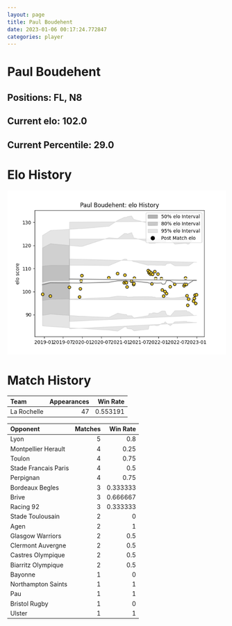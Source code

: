 ```yaml
---  
layout: page  
title: Paul Boudehent  
date: 2023-01-06 00:17:24.772847  
categories: player  
---
```

# Paul Boudehent

## Positions: FL, N8

## Current elo: 102.0

## Current Percentile: 29.0

# Elo History


![elo history](history_PaulBoudehent.png)
# Match History


| Team        |   Appearances |   Win Rate |
|:------------|--------------:|-----------:|
| La Rochelle |            47 |   0.553191 |

| Opponent             |   Matches |   Win Rate |
|:---------------------|----------:|-----------:|
| Lyon                 |         5 |   0.8      |
| Montpellier Herault  |         4 |   0.25     |
| Toulon               |         4 |   0.75     |
| Stade Francais Paris |         4 |   0.5      |
| Perpignan            |         4 |   0.75     |
| Bordeaux Begles      |         3 |   0.333333 |
| Brive                |         3 |   0.666667 |
| Racing 92            |         3 |   0.333333 |
| Stade Toulousain     |         2 |   0        |
| Agen                 |         2 |   1        |
| Glasgow Warriors     |         2 |   0.5      |
| Clermont Auvergne    |         2 |   0.5      |
| Castres Olympique    |         2 |   0.5      |
| Biarritz Olympique   |         2 |   0.5      |
| Bayonne              |         1 |   0        |
| Northampton Saints   |         1 |   1        |
| Pau                  |         1 |   1        |
| Bristol Rugby        |         1 |   0        |
| Ulster               |         1 |   1        |